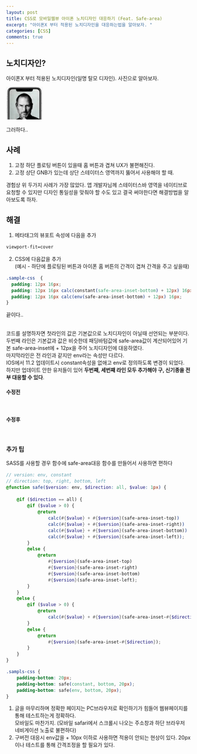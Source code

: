 ```yaml
---
layout: post
title: CSS로 모바일웹뷰 아이폰 노치디자인 대응하기 (Feat. Safe-area)
excerpt: "아이폰X 부터 적용된 노치디자인을 대응하는법을 알아보자. "
categories: [CSS]
comments: true
---
```


## 노치디자인?
아이폰X 부터 적용된 노치디자인(일명 탈모 디자인). 사진으로 알아보자.
<p><img src="../img/notch.png" alt="아아 잡스형.." width="100px" /></p>
그러하다..

## 사례
1. 고정 하단 플로팅 버튼이 있을때 홈 버튼과 겹쳐 UX가 불편해진다.
2. 고정 상단 GNB가 있는데 상단 스테이터스 영역까지 뚫어서 사용해야 할 때.

경험상 위 두가지 사례가 가장 많았다. 앱 개발자님께 스테이터스바 영역을 네이티브로 요청할 수 있지만 디자인 통일성을 맞춰야 할 수도 있고 결국 써야한다면 해결방법을 알아보도록 하자.

## 해결
1. 메타태그의 뷰포트 속성에 다음을 추가
```html
viewport-fit=cover
```
2. CSS에 다음값을 추가<br/>
(예시 - 하단에 플로팅된 버튼과 아이폰 홈 버튼의 간격이 겹쳐 간격을 주고 싶을때)
```css
.sample-css  {
  padding: 12px 16px;
  padding: 12px 16px calc(constant(safe-area-inset-bottom) + 12px) 16px;
  padding: 12px 16px calc(env(safe-area-inset-bottom) + 12px) 16px;
} 
```
끝이다..<br/><br/>

코드를 설명하자면 첫라인의 값은 기본값으로 노치디자인이 아닐때 선언되는 부분이다.<br/>
두번째 라인은 기본값과 값은 비슷한데 패딩바텀값에 safe-area값이 계산되어있어 기본 safe-area-inset에 + 12px을 주어 노치디자인에 대응하였다.<br/>
마지막라인은 전 라인과 같지만 env라는 속성만 다르다.<br/>
IOS에서 11.2 업데이트시 constant속성을 없애고 env로 정의하도록 변경이 되었다.<br/>
하지만 업데이트 안한 유저들이 있어 **두번째, 세번째 라인 모두 추가해야 구, 신기종을 전부 대응할 수 있다**.

#### 수정전
<p><img src="https://miro.medium.com/max/868/1*jtSClglMcjqZLlzO6d6AmA.png" width="300px" alt="" /></p>

#### 수정후
<p><img src="https://miro.medium.com/max/876/1*MuA8n_c1iylsAgoBzbqqKQ.png" width="300px" alt="" /></p>

### 추가 팁
SASS를 사용할 경우 함수에 safe-area대응 함수를 만들어서 사용하면 편하다
```scss
// version: env, constant
// direction: top, right, bottom, left
@function safe($version: env, $direction: all, $value: 1px) {

    @if ($direction == all) {
        @if ($value > 0) {
            @return
                calc(#{$value} + #{$version}(safe-area-inset-top))
                calc(#{$value} + #{$version}(safe-area-inset-right))
                calc(#{$value} + #{$version}(safe-area-inset-bottom))
                calc(#{$value} + #{$version}(safe-area-inset-left));
        }
        @else {
            @return
                #{$version}(safe-area-inset-top)
                #{$version}(safe-area-inset-right)
                #{$version}(safe-area-inset-bottom)
                #{$version}(safe-area-inset-left);
        }
    }
    @else {
        @if ($value > 0) {
            @return
                calc(#{$value} + #{$version}(safe-area-inset-#{$direction}));
        }
        @else {
            @return
                #{$version}(safe-area-inset-#{$direction});
        }
    }
}
```

```css
.sampls-css {
    padding-bottom: 20px;
    padding-bottom: safe(constant, bottom, 20px);
    padding-bottom: safe(env, bottom, 20px);
}
```

1. 글을 마무리하며 정확한 페이지는 PC브라우저로 확인하기가 힘들어 웹뷰페이지를 통해 테스트하는게 정확하다.<br>
모바일도 마찬가지. (모바일 safari에서 스크롤시 나오는 주소창과 하단 브라우저 네비게이션 노출로 불편하다)
2. 구버전 대응시 env값을 + 10px 이하로 사용하면 적용이 안되는 현상이 있다. 20px이나 테스트를 통해 간격조정을 할 필요가 있다.
